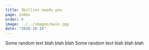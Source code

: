 ```yaml
---
title: 3billion needs you
page: index
order: 0
image: ../../images/main.jpg
date: "2020-10-18"
---
```


Some random text blah blah blah
Some random text blah blah blah
